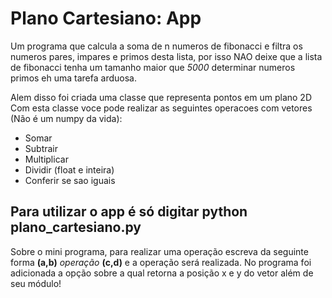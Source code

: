 <h1>Plano Cartesiano: App</h1>

</p>Um programa que calcula a soma de n numeros de fibonacci e filtra
os numeros pares, impares e primos desta lista, por isso NAO
deixe que a lista de fibonacci tenha um tamanho maior que <em>5000</em>
determinar numeros primos eh uma tarefa arduosa.</p>

<p>
Alem disso foi criada uma classe que representa pontos em um plano 2D
Com esta classe voce pode realizar as seguintes operacoes com vetores (Não é um numpy da vida):

<ul>
<li>Somar</li>
<li>Subtrair</li>
<li>Multiplicar</li>
<li>Dividir (float e inteira)</li>
<li>Conferir se sao iguais</li>
</ul>
</p>

<h2> Para utilizar o app é só digitar python plano_cartesiano.py</h2>

<p>Sobre o mini programa, para realizar uma operação escreva da seguinte forma
<b>(a,b)</b> <em>operação</em> <b>(c,d)</b> e a operação será realizada. No programa foi adicionada
a opção sobre a qual retorna a posição x e y do vetor além de seu módulo!</p>
